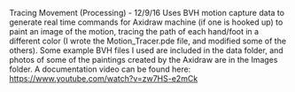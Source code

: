 Tracing Movement (Processing) - 12/9/16
Uses BVH motion capture data to generate real time commands for Axidraw machine (if one is hooked up) to paint an image of the motion, tracing the path of each hand/foot in a different color (I wrote the Motion_Tracer.pde file, and modified some of the others). 
Some example BVH files I used are included in the data folder, and photos of some of the paintings created by the Axidraw are in the Images folder. A documentation video can be found here: https://www.youtube.com/watch?v=zw7HS-e2mCk
